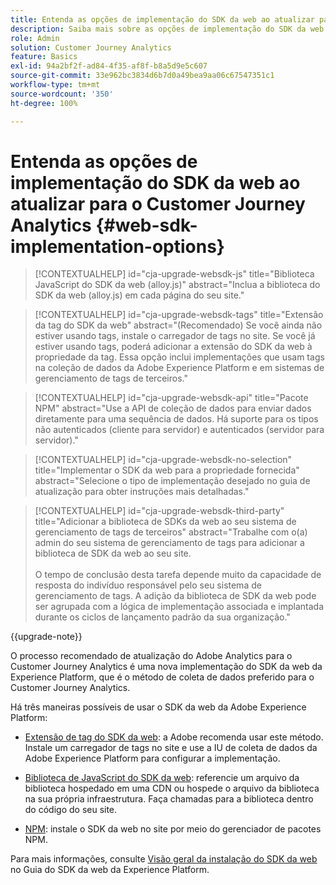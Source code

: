 ```yaml
---
title: Entenda as opções de implementação do SDK da web ao atualizar para o Customer Journey Analytics
description: Saiba mais sobre as opções de implementação do SDK da web ao atualizar para o Customer Journey Analytics
role: Admin
solution: Customer Journey Analytics
feature: Basics
exl-id: 94a2bf2f-ad84-4f35-af8f-b8a5d9e5c607
source-git-commit: 33e962bc3834d6b7d0a49bea9aa06c67547351c1
workflow-type: tm+mt
source-wordcount: '350'
ht-degree: 100%

---
```


# Entenda as opções de implementação do SDK da web ao atualizar para o Customer Journey Analytics {#web-sdk-implementation-options}

<!-- markdownlint-disable MD034 -->

>[!CONTEXTUALHELP]
>id="cja-upgrade-websdk-js"
>title="Biblioteca JavaScript do SDK da web (alloy.js)"
>abstract="Inclua a biblioteca do SDK da web (alloy.js) em cada página do seu site."

<!-- markdownlint-enable MD034 -->

<!-- markdownlint-disable MD034 -->

>[!CONTEXTUALHELP]
>id="cja-upgrade-websdk-tags"
>title="Extensão da tag do SDK da web"
>abstract="(Recomendado) Se você ainda não estiver usando tags, instale o carregador de tags no site. Se você já estiver usando tags, poderá adicionar a extensão do SDK da web à propriedade da tag. Essa opção inclui implementações que usam tags na coleção de dados da Adobe Experience Platform e em sistemas de gerenciamento de tags de terceiros."

<!-- markdownlint-enable MD034 -->

<!-- markdownlint-disable MD034 -->

>[!CONTEXTUALHELP]
>id="cja-upgrade-websdk-api"
>title="Pacote NPM"
>abstract="Use a API de coleção de dados para enviar dados diretamente para uma sequência de dados. Há suporte para os tipos não autenticados (cliente para servidor) e autenticados (servidor para servidor)."

<!-- markdownlint-enable MD034 -->

<!-- markdownlint-disable MD034 -->

>[!CONTEXTUALHELP]
>id="cja-upgrade-websdk-no-selection"
>title="Implementar o SDK da web para a propriedade fornecida"
>abstract="Selecione o tipo de implementação desejado no guia de atualização para obter instruções mais detalhadas."

<!-- markdownlint-enable MD034 -->

<!-- markdownlint-disable MD034 -->

>[!CONTEXTUALHELP]
>id="cja-upgrade-websdk-third-party"
>title="Adicionar a biblioteca de SDKs da web ao seu sistema de gerenciamento de tags de terceiros"
>abstract="Trabalhe com o(a) admin do seu sistema de gerenciamento de tags para adicionar a biblioteca de SDK da web ao seu site.<br><br>O tempo de conclusão desta tarefa depende muito da capacidade de resposta do indivíduo responsável pelo seu sistema de gerenciamento de tags. A adição da biblioteca de SDK da web pode ser agrupada com a lógica de implementação associada e implantada durante os ciclos de lançamento padrão da sua organização."

<!-- markdownlint-enable MD034 -->

{{upgrade-note}}

O processo recomendado de atualização do Adobe Analytics para o Customer Journey Analytics é uma nova implementação do SDK da web da Experience Platform, que é o método de coleta de dados preferido para o Customer Journey Analytics.

Há três maneiras possíveis de usar o SDK da web da Adobe Experience Platform:

* [Extensão de tag do SDK da web](https://experienceleague.adobe.com/pt-br/docs/experience-platform/web-sdk/install/extension): a Adobe recomenda usar este método. Instale um carregador de tags no site e use a IU de coleta de dados da Adobe Experience Platform para configurar a implementação.

* [Biblioteca de JavaScript do SDK da web](https://experienceleague.adobe.com/pt-br/docs/experience-platform/web-sdk/install/library): referencie um arquivo da biblioteca hospedado em uma CDN ou hospede o arquivo da biblioteca na sua própria infraestrutura. Faça chamadas para a biblioteca dentro do código do seu site.

* [NPM](https://experienceleague.adobe.com/pt-br/docs/experience-platform/web-sdk/install/npm): instale o SDK da web no site por meio do gerenciador de pacotes NPM.

Para mais informações, consulte [Visão geral da instalação do SDK da web](https://experienceleague.adobe.com/pt-br/docs/experience-platform/web-sdk/install/overview) no Guia do SDK da web da Experience Platform.
